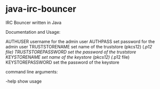 # java-irc-bouncer
IRC Bouncer written in Java

Documentation and Usage:

AUTHUSER            username for the admin user
AUTHPASS            set password for the admin user
TRUSTSTORENAME      set name of the truststore (pkcs12) (*.p12 file)
TRUSTSTOREPASSWORD  set the password of the truststore
KEYSTORENAME        set name of the keystore (pkcs12) (*.p12 file)
KEYSTOREPASSWORD    set the password of the keystore

command line arguments:

-help               show usage

